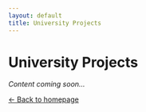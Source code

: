 ```yaml
---
layout: default
title: University Projects
---
```


# University Projects

_Content coming soon..._

[← Back to homepage](/)
